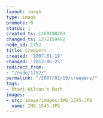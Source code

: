 ```yaml
---
layout: image
type: image
promote: 0
status: 1
created_ts: 1169198203
changed_ts: 1372159492
node_id: 1752
title: Creepers
created: '2007-01-19'
changed: '2013-06-25'
redirect_from:
- "/node/1752/"
permalink: "/2007/01/19/creepers/"
tags:
- Otari-Wilton's Bush
images:
- src: image/images/IMG_1545.JPG
  name: IMG_1545.JPG
---
```


